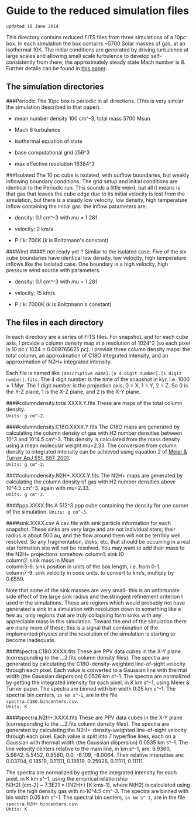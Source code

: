 
Guide to the reduced simulation files
==================================
`updated 10 June 2014`

This directory contains reduced FITS files from three simulations of a 10pc box. In each simulation the box contains ~5700 Solar masses of gas, at an isothermal 10K. The initial conditions are generated by driving turbulence at large scales and allowing small scale turbulence to develop self-consistently from there; the approximately steady state Mach number is 8. Further details can be found in [this paper](http://adsabs.harvard.edu/abs/2014arXiv1402.2614M). 

The simulation directories
--------------------------
###Periodic
The 10pc box is periodic in all directions. (This is very similar the simulation described in that paper).

* mean number density 100 cm^-3, total mass 5700 Msun  

* Mach 8 turbulence 

* isothermal equation of state 

* base computational grid 256^3 

* max effective resolution 16384^3


###Isolated
The 10 pc cube is isolated, with outflow boundaries, but weakly inflowing boundary conditions. The grid setup and initial conditions are identical to the Periodic run. This sounds a little weird, but all it means is that gas that leaves the cube edge due to its initial velocity is lost from the simulation, but there is a steady low velocity, low density, high temperature inflow containing the initial gas. the inflow parameters are:

* density: 0.1 cm^-3 with mu = 1.281 

* velocity: 2 km/s 

* P / k: 700K   (k is Boltzmann's constant) 

###Wind
####!! not ready yet !!
Similar to the isolated case. Five of the six cube boundaries have identical low density, low velocity, high temperature inflows like the Isolated case. One boundary is a high velocity, high pressure wind source with parameters:

* density: 0.1 cm^-3 with mu = 1.281 

* velocity: 15 km/s 

* P / k: 7000K   (k is Boltzmann's constant) 

The files in each directory
--------------------------
In each directory are a series of FITS files. For snapshot, and for each cube axis, I provide a column density map at a resolution of 1024^2 (so each pixel is 10 pc / 1024 = 0.009765625 pc). I provide three column density maps: the total column, an approximation of C18O integrated intensity, and an approximation of N2H+ integrated intensity.

Each file is named like ```[descriptive.name].[a 4 digit number].[1 digit number].fits```. The 4 digit number is the time of the snapshot in kyr, i.e. 1000 = 1 Myr. 
The 1 digit number is the projection axis; 0 = X, 1 = Y, 2 = Z. So 0 is the Y-Z plane, 1 is the X-Z plane, and 2 is the X-Y plane. 

####columndensity.total.XXXX.Y.fits
These are maps of the total column density.   
```Units: g cm^-2```.

####columndensity.C18O.XXXX.Y.fits
The C18O maps are generated by calculating the column density of gas with H2 number densities between 10^3 and 10^4.5 cm^-3. This density is calculated from the mass density using a mean molecular weight mu=2.33. The conversion from column density to integrated intensity can be achieved using equation 2 of [Meier & Turner ApJ 551, 687, 2001](http://adsabs.harvard.edu/abs/2001ApJ...551..687M).  
```Units: g cm^-2```.

####columndensity.N2H+.XXXX.Y.fits
The N2H+ maps are generated by calculating the column density of gas with H2 number densities above 10^4.5 cm^-3, again with mu=2.33.  
```Units: g cm^-2```.

####ppp.XXXX.fits
A 512^3 ppp cube containing the density for one corner of the simulation. 
```Units: g cm^-3```.

####sink.XXXX.csv
A csv file with sink particle information for each snapshot. These sinks are very large and are not individual stars; their radius is about 500 au, and the flow around them will not be terribly well resolved. So any fragmentation, disks, etc. that should be occurring in a real star formation site will not be resolved. You may want to add their mass to the N2H+ projections somehow.
column1: sink ID  
column2: sink mass in Msun  
column3-6: sink position in units of the box length, i.e. from 0-1.  
column7-9: sink velocity in code units. to convert to km/s, multiply by 0.6559.  

Note that some of the sink masses are very small- this is an unfortunate side effect of the large sink radius and the stringent refinement criterion I used in the simulations. These are regions which would probably not have generated a sink in a simulation with resolution down to something like a few au; only regions that are truly collapsing form sinks with any appreciable mass in this simulation. Toward the end of the simulation there are many more of these; this is a signal that combination of the implemented physics and the resolution of the simulation is starting to become inadequate.

####spectra.C18O.XXXX.fits
These are PPV data cubes in the X-Y plane (corresponding to the ...2.fits column density files). The spectra are generated by calculating the C18O-density-weighted line-of-sight velocity through each pixel. Each value is converted to a Gaussian line with thermal width (the Gaussian dispersion) 0.0526 km s^-1. The spectra are normalized by getting the integrated intensity for each pixel, in K km s^-1, using Meier & Turner paper. The spectra are binned with bin width 0.05 km s^-1. The spectral bin centers, ```in km s^-1```, are in the file ```spectra.C18O.bincenters.csv```.  
```Units: K```

####spectra.N2H+.XXXX.fits
These are PPV data cubes in the X-Y plane (corresponding to the ...2.fits column density files). The spectra are generated by calculating the N2H+-density-weighted line-of-sight velocity through each pixel. Each value is split into 7 hyperfine lines, each on a Gaussian with thermal width (the Gaussian dispersion) 0.0535 km s^-1. The line velocity centers relative to the main line, in km s^-1, are: 6.9360, 5.9842, 5.5452, 0.9560, 0.0, -6.109, -8.0064. Their relative intensities are: 0.03704, 0.18519, 0.11111, 0.18519, 0.25926, 0.11111, 0.11111.

The spectra are normalized by getting the integrated intensity for each pixel, in K km s^-1, using the empirical relationship  
N(H2) [cm-2] ~ 7.3E21 * I(N2H+) [K kms-1],
where N(H2) is calculated using only the high density gas with n>10^4.5 cm^-3.
The spectra are binned with bin width 0.05 km s^-1. The spectral bin centers, ```in km s^-1```, are in the file ```spectra.N2H+.bincenters.csv```.  
```Units: K```

